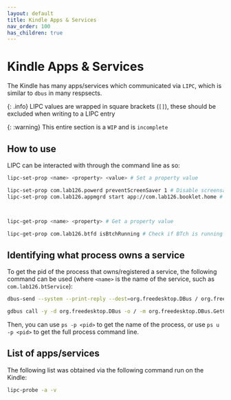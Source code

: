 ```yaml
---
layout: default
title: Kindle Apps & Services
nav_order: 100
has_children: true
---
```


# Kindle Apps & Services
The Kindle has many apps/services which communicated via `LIPC`, which is similar to `dbus` in many respsects.

{: .info}
LIPC values are wrapped in square brackets (`[]`), these should be excluded when writing to a LIPC entry

{: :warning}
This entire section is a `WIP` and is `incomplete`

## How to use
LIPC can be interacted with through the command line as so:
~~~bash
lipc-set-prop <name> <property> <value> # Set a property value

lipc-set-prop com.lab126.powerd preventScreenSaver 1 # Disable screensaver
lipc-set-prop com.lab126.appmgrd start app://com.lab126.booklet.home # Open the home "app"



lipc-get-prop <name> <property> # Get a property value

lipc-get-prop com.lab126.btfd isBtchRunning # Check if BTch is running
~~~

## Identifying what process owns a service
To get the pid of the process that owns/registered a service, the following command can be used (where `<name>` is the name of the service, such as `com.lab126.btService`):
~~~bash
dbus-send --system --print-reply --dest=org.freedesktop.DBus / org.freedesktop.DBus.GetConnectionUnixProcessID string:<name> # Longer Command

gdbus call -y -d org.freedesktop.DBus -o / -m org.freedesktop.DBus.GetConnectionUnixProcessID <name> # Slightly Shorter Command
~~~
Then, you can use `ps -p <pid>` to get the name of the process, or use `ps u -p <pid>` to get the full process command line.

## List of apps/services
The following list was obtained via the following command run on the Kindle:
~~~bash
lipc-probe -a -v
~~~